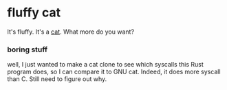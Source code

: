 # fluffy cat

It's fluffy. It's a [cat](https://www.gnu.org/software/coreutils/manual/html_node/cat-invocation.html). What more do you want?

### boring stuff

well, I just wanted to make a cat clone to see which syscalls this Rust program does, so I can compare it to GNU cat.
Indeed, it does more syscall than C. Still need to figure out why.
